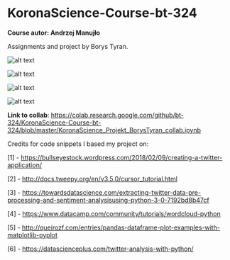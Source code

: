 # KoronaScience-Course-bt-324

**Course autor: Andrzej Manujło**

Assignments and project by Borys Tyran. 

![alt text](https://raw.githubusercontent.com/bt-324/KoronaScience-Course-bt-324/master/CoronaCloudsRM.png)

![alt text](https://raw.githubusercontent.com/bt-324/KoronaScience-Course-bt-324/master/RetweetsBySource.png)

![alt text](https://raw.githubusercontent.com/bt-324/KoronaScience-Course-bt-324/master/RetweetsBySourceTop.png)

![alt text](https://raw.githubusercontent.com/bt-324/KoronaScience-Course-bt-324/master/sentimentAnalysisRM.png)

**Link to collab**: https://colab.research.google.com/github/bt-324/KoronaScience-Course-bt-324/blob/master/KoronaScience_Projekt_BorysTyran_collab.ipynb

Credits for code snippets I based my project on:

[1] - https://bullseyestock.wordpress.com/2018/02/09/creating-a-twitter-application/

[2] - http://docs.tweepy.org/en/v3.5.0/cursor_tutorial.html

[3] - https://towardsdatascience.com/extracting-twitter-data-pre-processing-and-sentiment-analysisusing-python-3-0-7192bd8b47cf

[4] - https://www.datacamp.com/community/tutorials/wordcloud-python

[5] - http://queirozf.com/entries/pandas-dataframe-plot-examples-with-matplotlib-pyplot

[6] - https://datascienceplus.com/twitter-analysis-with-python/ 